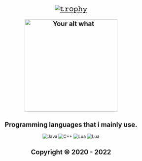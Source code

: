 <h2 align="center">
<p align="center">
  
[![𝚝𝚛𝚘𝚙𝚑𝚢](https://github-profile-trophy.vercel.app/?username=arrayee&column=8&margin-w=20&margin-h=0&no-bg=true&no-frame=true&theme=dark_dimmed)](https://github.com/arrayee)

<p align="center">
<img src="https://readme-spotify-status-liart.vercel.app/api/run-spotify-status" alt="Your alt what" width="300" align/>
</p>


<h2 align="center">Programming languages that i mainly use.</h2>
<p align="center">
  <img alt="Java" src="https://img.shields.io/badge/java-%23ED8B00.svg?style=for-the-badge&logo=java&logoColor=white"></a> 
  <img alt="C++" src="https://img.shields.io/badge/-C++-090909?style=for-the-badge&logo=C%2b%2b&logoColor=6296CC"></a> 
  <img alt="Lua" src="https://img.shields.io/badge/lua-%232C2D72.svg?style=for-the-badge&logo=lua&logoColor=white"></a> 
  <img alt="Lua" src="https://img.shields.io/badge/python-3670A0?style=for-the-badge&logo=python&logoColor=ffdd54"></a> 
</p>

</p>

<h2 align="center"> Copyright © 2020 - 2022
